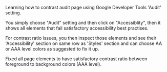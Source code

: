 Learning how to contrast audit page using Google Developer Tools 'Audit'
setting.

You simply choose "Audit" setting and then click on "Accessiblity", then it
shows all elements that fail satisfactory accessibility best practises.

For contrast ratio issues, you then inspect those elements and see their
'Accessibility' section on same row as 'Styles' section and can choose
AA or AAA level colors as suggested to fix it up.

Fixed all page elements to have satisfactory contrast ratio
between foreground to background colors (AAA level).